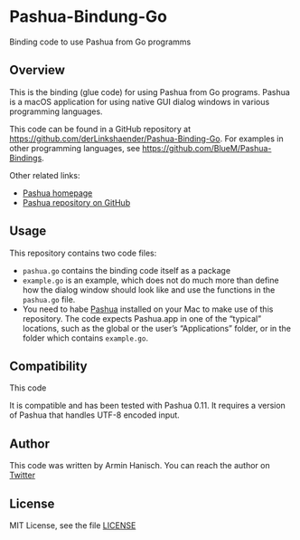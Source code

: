 # Pashua-Bindung-Go

Binding code to use Pashua from Go programms

## Overview

This is the binding (glue code) for using Pashua from Go programs. Pashua is a macOS application for using native GUI dialog windows in various programming languages.

This code can be found in a GitHub repository at https://github.com/derLinkshaender/Pashua-Binding-Go. For examples in other programming languages, see https://github.com/BlueM/Pashua-Bindings.

Other related links:
* [Pashua homepage](https://www.bluem.net/jump/pashua)
* [Pashua repository on GitHub](https://github.com/BlueM/Pashua)

## Usage

This repository contains two code files:

* `pashua.go` contains the binding code itself as a package
* `example.go` is an example, which does not do much more than define how the dialog window should look like and use the functions in the `pashua.go` file.
* You need to habe [Pashua](https://www.bluem.net/jump/pashua) installed on your Mac to make use of this repository. The code expects Pashua.app in one of the “typical” locations, such as the global or the user’s “Applications” folder, or in the folder which contains `example.go`.


## Compatibility

This code 

It is compatible and has been tested with Pashua 0.11. It requires a version of Pashua that handles UTF-8 encoded input.


## Author

This code was written by Armin Hanisch. You can reach the author on [Twitter](https://twitter.com/derLinkshaender)


## License

MIT License, see the file [LICENSE](./LICENSE)
